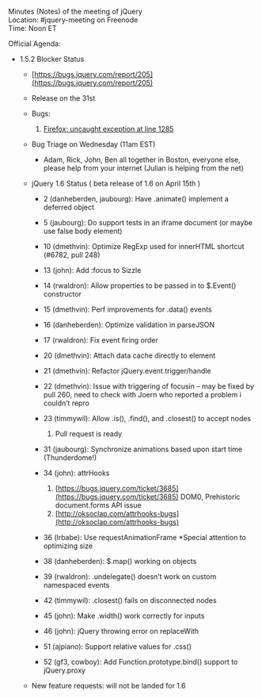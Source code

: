 Minutes (Notes) of the meeting of jQuery  
 Location: \#jquery-meeting on Freenode  
 Time: Noon ET

Official Agenda:

-   1.5.2 Blocker Status
    -   [https://bugs.jquery.com/report/205](https://bugs.jquery.com/report/205)
    -   Release on the 31st
    -   Bugs:
        1.  [Firefox: uncaught exception at line
            1285](https://bugs.jquery.com/ticket/8635)

    -   Bug Triage on Wednesday (11am EST)
        -   Adam, Rick, John, Ben all together in Boston, everyone else,
            please help from your internet (Julian is helping from the
            net)

    -   jQuery 1.6 Status ( beta release of 1.6 on April 15th )
        -   2 (danheberden, jaubourg): Have .animate() implement a
            deferred object
        -   5 (jaubourg): Do support tests in an iframe document (or
            maybe use false body element)
        -   10 (dmethvin): Optimize RegExp used for innerHTML shortcut
            (\#6782, pull 248)
        -   13 (john): Add :focus to Sizzle
        -   14 (rwaldron): Allow properties to be passed in to
            \$.Event() constructor
        -   15 (dmethvin): Perf improvements for .data() events
        -   16 (danheberden): Optimize validation in parseJSON
        -   17 (rwaldron): Fix event firing order
        -   20 (dmethvin): Attach data cache directly to element
        -   21 (dmethvin): Refactor jQuery.event.trigger/handle
        -   22 (dmethvin): Issue with triggering of focusin – may be
            fixed by pull 260, need to check with Joern who reported a
            problem i couldn’t repro
        -   23 (timmywil): Allow .is(), .find(), and .closest() to
            accept nodes
            1.  Pull request is ready

        -   31 (jaubourg): Synchronize animations based upon start time
            (Thunderdome!)
        -   34 (john): attrHooks
            1.  [https://bugs.jquery.com/ticket/3685](https://bugs.jquery.com/ticket/3685)
                DOM0, Prehistoric document.forms API issue
            2.  [http://oksoclap.com/attrhooks-bugs](http://oksoclap.com/attrhooks-bugs)

        -   36 (lrbabe): Use requestAnimationFrame \*Special attention
            to optimizing size
        -   38 (danheberden): \$.map() working on objects
        -   39 (rwaldron): .undelegate() doesn’t work on custom
            namespaced events
        -   42 (timmywil): .closest() fails on disconnected nodes
        -   45 (john): Make .width() work correctly for inputs
        -   46 (john): jQuery throwing error on replaceWith
        -   51 (ajpiano): Support relative values for .css()
        -   52 (gf3, cowboy): Add Function.prototype.bind() support to
            jQuery.proxy

    -   New feature requests: will not be landed for 1.6


